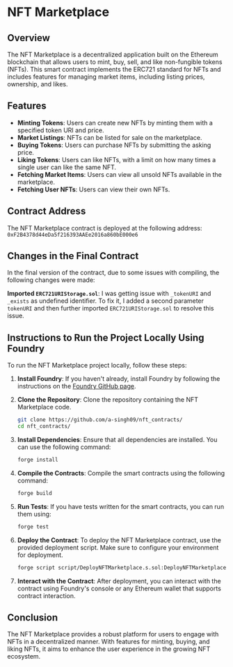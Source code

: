 # NFT Marketplace

## Overview

The NFT Marketplace is a decentralized application built on the Ethereum blockchain that allows users to mint, buy, sell, and like non-fungible tokens (NFTs). This smart contract implements the ERC721 standard for NFTs and includes features for managing market items, including listing prices, ownership, and likes.

## Features

- **Minting Tokens**: Users can create new NFTs by minting them with a specified token URI and price.
- **Market Listings**: NFTs can be listed for sale on the marketplace.
- **Buying Tokens**: Users can purchase NFTs by submitting the asking price.
- **Liking Tokens**: Users can like NFTs, with a limit on how many times a single user can like the same NFT.
- **Fetching Market Items**: Users can view all unsold NFTs available in the marketplace.
- **Fetching User NFTs**: Users can view their own NFTs.

## Contract Address

The NFT Marketplace contract is deployed at the following address:
```0xF2B4378d44eDa5f216393AAEe2016a860bE000e6```


## Changes in the Final Contract

In the final version of the contract, due to some issues with compiling, the following changes were made:

 **Imported `ERC721URIStorage.sol`**: I was getting issue with `_tokenURI` and `_exists` as undefined identifier. To fix it, I added a second parameter `tokenURI` and then further imported `ERC721URIStorage.sol` to resolve this issue.

## Instructions to Run the Project Locally Using Foundry

To run the NFT Marketplace project locally, follow these steps:

1. **Install Foundry**: If you haven't already, install Foundry by following the instructions on the [Foundry GitHub page](https://github.com/foundry-rs/foundry).

2. **Clone the Repository**: Clone the repository containing the NFT Marketplace code.

   ```bash
   git clone https://github.com/a-singh09/nft_contracts/
   cd nft_contracts/
   ```

3. **Install Dependencies**: Ensure that all dependencies are installed. You can use the following command:

   ```bash
   forge install
   ```

4. **Compile the Contracts**: Compile the smart contracts using the following command:

   ```bash
   forge build
   ```

5. **Run Tests**: If you have tests written for the smart contracts, you can run them using:

   ```bash
   forge test
   ```

6. **Deploy the Contract**: To deploy the NFT Marketplace contract, use the provided deployment script. Make sure to configure your environment for deployment.

   ```bash
   forge script script/DeployNFTMarketplace.s.sol:DeployNFTMarketplace --sender <sender-key> --private-key <sender-private-key> --broadcast
   ```

7. **Interact with the Contract**: After deployment, you can interact with the contract using Foundry's console or any Ethereum wallet that supports contract interaction.

## Conclusion

The NFT Marketplace provides a robust platform for users to engage with NFTs in a decentralized manner. With features for minting, buying, and liking NFTs, it aims to enhance the user experience in the growing NFT ecosystem.
